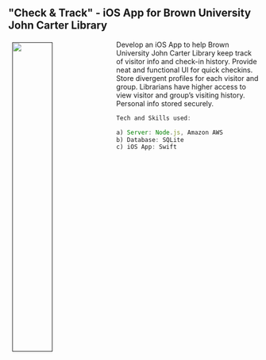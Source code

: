 ##  "Check & Track" - iOS App for Brown University John Carter Library

<a href=""><img src="img/yelp.png" align="left" hspace="8" vspace="4" width="40%"></a>

Develop an iOS App to help Brown University John Carter Library keep track of visitor info and check-in history. Provide neat and functional UI for quick checkins. Store divergent profiles for each visitor and group. Librarians have higher access to view visitor and group’s visiting history. Personal info stored securely.


```js
Tech and Skills used: 

a) Server: Node.js, Amazon AWS
b) Database: SQLite 
c) iOS App: Swift

